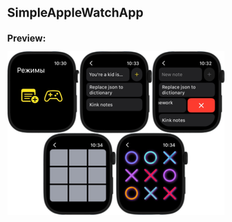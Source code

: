 # SimpleAppleWatchApp

## Preview:
<img class="screen_application" src="Preview/Preview.jpg" width="1000">

